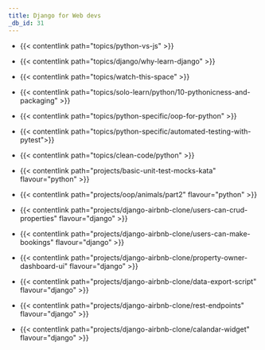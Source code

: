 ```yaml
---
title: Django for Web devs
_db_id: 31
---
```


- {{< contentlink path="topics/python-vs-js" >}}
- {{< contentlink path="topics/django/why-learn-django" >}}
- {{< contentlink path="topics/watch-this-space" >}}
- {{< contentlink path="topics/solo-learn/python/10-pythonicness-and-packaging" >}}
- {{< contentlink path="topics/python-specific/oop-for-python" >}}
- {{< contentlink path="topics/python-specific/automated-testing-with-pytest">}}
- {{< contentlink path="topics/clean-code/python" >}}
- {{< contentlink path="projects/basic-unit-test-mocks-kata" flavour="python" >}}
- {{< contentlink path="projects/oop/animals/part2" flavour="python" >}}

- {{< contentlink path="projects/django-airbnb-clone/users-can-crud-properties" flavour="django" >}}
- {{< contentlink path="projects/django-airbnb-clone/users-can-make-bookings" flavour="django" >}}
- {{< contentlink path="projects/django-airbnb-clone/property-owner-dashboard-ui" flavour="django" >}}
- {{< contentlink path="projects/django-airbnb-clone/data-export-script" flavour="django" >}}
- {{< contentlink path="projects/django-airbnb-clone/rest-endpoints" flavour="django" >}}
- {{< contentlink path="projects/django-airbnb-clone/calandar-widget" flavour="django" >}}
